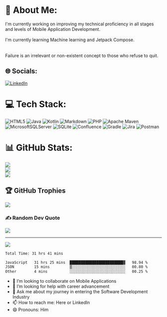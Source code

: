 # 💫 About Me:
I'm currently working on improving my technical proficiency in all stages and levels of Mobile Application Development.<br><br>I'm currently learning Machine learning and Jetpack Compose.<br><br><br>Failure is an irrelevant or non-existent concept to those who refuse to quit.


## 🌐 Socials:
[![LinkedIn](https://img.shields.io/badge/LinkedIn-%230077B5.svg?logo=linkedin&logoColor=white)](https://linkedin.com/in/clarence-e-moore) 

# 💻 Tech Stack:
![HTML5](https://img.shields.io/badge/html5-%23E34F26.svg?style=for-the-badge&logo=html5&logoColor=white) ![Java](https://img.shields.io/badge/java-%23ED8B00.svg?style=for-the-badge&logo=java&logoColor=white) ![Kotlin](https://img.shields.io/badge/kotlin-%230095D5.svg?style=for-the-badge&logo=kotlin&logoColor=white) ![Markdown](https://img.shields.io/badge/markdown-%23000000.svg?style=for-the-badge&logo=markdown&logoColor=white) ![PHP](https://img.shields.io/badge/php-%23777BB4.svg?style=for-the-badge&logo=php&logoColor=white) ![Apache Maven](https://img.shields.io/badge/Apache%20Maven-C71A36?style=for-the-badge&logo=Apache%20Maven&logoColor=white) ![MicrosoftSQLServer](https://img.shields.io/badge/Microsoft%20SQL%20Sever-CC2927?style=for-the-badge&logo=microsoft%20sql%20server&logoColor=white) ![SQLite](https://img.shields.io/badge/sqlite-%2307405e.svg?style=for-the-badge&logo=sqlite&logoColor=white) ![Confluence](https://img.shields.io/badge/confluence-%23172BF4.svg?style=for-the-badge&logo=confluence&logoColor=white) ![Gradle](https://img.shields.io/badge/Gradle-02303A.svg?style=for-the-badge&logo=Gradle&logoColor=white) ![Jira](https://img.shields.io/badge/jira-%230A0FFF.svg?style=for-the-badge&logo=jira&logoColor=white) ![Postman](https://img.shields.io/badge/Postman-FF6C37?style=for-the-badge&logo=postman&logoColor=white)
# 📊 GitHub Stats:
![](https://github-readme-stats.vercel.app/api?username=AndroidLion48&theme=onedark&hide_border=true&include_all_commits=true&count_private=true)<br/>
![](https://github-readme-streak-stats.herokuapp.com/?user=AndroidLion48&theme=onedark&hide_border=true)<br/>
![](https://github-readme-stats.vercel.app/api/top-langs/?username=AndroidLion48&theme=onedark&hide_border=true&include_all_commits=true&count_private=true&layout=compact)

## 🏆 GitHub Trophies
![](https://github-profile-trophy.vercel.app/?username=AndroidLion48&theme=radical&no-frame=false&no-bg=false&margin-w=4)

### ✍️ Random Dev Quote
![](https://quotes-github-readme.vercel.app/api?type=horizontal&theme=radical)

---
[![](https://visitcount.itsvg.in/api?id=AndroidLion48&icon=0&color=0)](https://visitcount.itsvg.in)

<!--START_SECTION:waka-->

```txt
Total Time: 31 hrs 41 mins

JavaScript   31 hrs 25 mins  ████████████████████████▓   98.94 %
JSON         15 mins         ▒░░░░░░░░░░░░░░░░░░░░░░░░   00.80 %
Other        4 mins          ░░░░░░░░░░░░░░░░░░░░░░░░░   00.25 %
```

<!--END_SECTION:waka-->


- 👯 I’m looking to collaborate on Mobile Applications
- 🤔 I’m looking for help with career advancement
- 💬 Ask me about my journey in entering the Software Development Industry
- 📫 How to reach me: Here or LinkedIn
- 😄 Pronouns: Him

